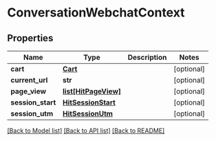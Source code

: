 # ConversationWebchatContext

## Properties
Name | Type | Description | Notes
------------ | ------------- | ------------- | -------------
**cart** | [**Cart**](Cart.md) |  | [optional] 
**current_url** | **str** |  | [optional] 
**page_view** | [**list[HitPageView]**](HitPageView.md) |  | [optional] 
**session_start** | [**HitSessionStart**](HitSessionStart.md) |  | [optional] 
**session_utm** | [**HitSessionUtm**](HitSessionUtm.md) |  | [optional] 

[[Back to Model list]](../README.md#documentation-for-models) [[Back to API list]](../README.md#documentation-for-api-endpoints) [[Back to README]](../README.md)


